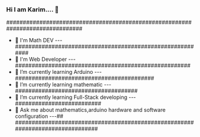 ### Hi I am Karim.... 👋

###############################################################################
- 🌱 I'm Math DEV ---##########################################################                                                               
- 🌱 I'm Web Developer ---#####################################################                                                              
- 🌱 I’m currently learning Arduino ---##########################################                                                           
- 🌱 I’m currently learning mathematic ---#####################################                                                            
- 🌱 I’m currently learning Full-Stack developing ---##########################                                                                                     
- 💬 Ask me about mathematics,arduino hardware and software configuration ---##                                                               
###############################################################################




